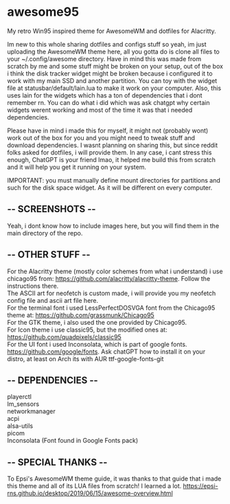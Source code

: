 # awesome95

My retro Win95 inspired theme for AwesomeWM and dotfiles for Alacritty.

Im new to this whole sharing dotfiles and configs stuff so yeah, im just uploading the AwesomeWM theme here, all you gotta do is clone all files to your ~/.config/awesome directory. Have in mind this was made from scratch by me and some stuff might be broken on your setup, out of the box i think the disk tracker widget might be broken because i configured it to work with my main SSD and another partition. You can toy with the widget file at statusbar/default/lain.lua to make it work on your computer. Also, this uses lain for the widgets which has a ton of dependencies that i dont remember rn. You can do what i did which was ask chatgpt why certain widgets werent working and most of the time it was that i needed dependencies.

Please have in mind i made this for myself, it might not (probably wont) work out of the box for you and you might need to tweak stuff and download dependencies. I wasnt planning on sharing this, but since reddit folks asked for dotfiles, i will provide them. In any case, i cant stress this enough, ChatGPT is your friend lmao, it helped me build this from scratch and it will help you get it running on your system.

IMPORTANT: you must manually define mount directories for partitions and such for the disk space widget. As it will be different on every computer.

## -- SCREENSHOTS --

Yeah, i dont know how to include images here, but you will find them in the main directory of the repo.

## -- OTHER STUFF --

For the Alacritty theme (mostly color schemes from what i understand) i use chicago95 from: https://github.com/alacritty/alacritty-theme. Follow the instructions there.  
The ASCII art for neofetch is custom made, i will provide you my neofetch config file and ascii art file here.  
For the terminal font i used LessPerfectDOSVGA font from the Chicago95 theme at: https://github.com/grassmunk/Chicago95  
For the GTK theme, i also used the one provided by Chicago95.  
For Icon theme i use classic95, but the modified ones at: https://github.com/quadpixels/classic95  
For the UI font i used Inconsolata, which is part of google fonts. https://github.com/google/fonts. Ask chatGPT how to install it on your distro, at least on Arch its with AUR ttf-google-fonts-git

## -- DEPENDENCIES --

playerctl  
lm_sensors  
networkmanager      
acpi  
alsa-utils  
picom  
Inconsolata (Font found in Google Fonts pack)  

## -- SPECIAL THANKS --

To Epsi's AwesomeWM theme guide, it was thanks to that guide that i made this theme and all of its LUA files from scratch! I learned a lot. https://epsi-rns.github.io/desktop/2019/06/15/awesome-overview.html
